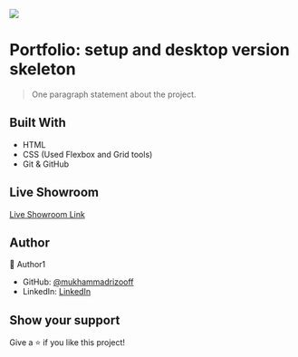 ![](https://img.shields.io/badge/Microverse-blueviolet)

# Portfolio: setup and desktop version skeleton

> One paragraph statement about the project.





## Built With

- HTML
- CSS (Used Flexbox and Grid tools)
- Git & GitHub

## Live Showroom

[Live Showroom Link](#)

## Author

👤 Author1

- GitHub: [@mukhammadrizooff](https://github.com/mukhammadrizooff)
- LinkedIn: [LinkedIn](linkedin.com/in/mukhammadrizooff)

## Show your support

Give a ⭐️ if you like this project!
